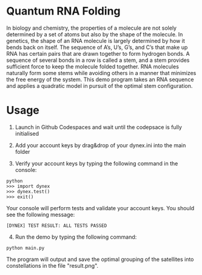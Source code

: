 # Quantum RNA Folding
In biology and chemistry, the properties of a molecule are not solely determined by a set of atoms but also by the shape of the molecule. In genetics, the shape of an RNA molecule is largely determined by how it bends back on itself. The sequence of A’s, U’s, G’s, and C’s that make up RNA has certain pairs that are drawn together to form hydrogen bonds. A sequence of several bonds in a row is called a stem, and a stem provides sufficient force to keep the molecule folded together. RNA molecules naturally form some stems while avoiding others in a manner that minimizes the free energy of the system. This demo program takes an RNA sequence and applies a quadratic model in pursuit of the optimal stem configuration.

# Usage

1. Launch in Github Codespaces and wait until the codepsace is fully initialised

2. Add your account keys by drag&drop of your dynex.ini into the main folder

3. Verify your account keys by typing the following command in the console:

```
python
>>> import dynex
>>> dynex.test()
>>> exit()
```

Your console will perform tests and validate your account keys. You should see the following message:

```
[DYNEX] TEST RESULT: ALL TESTS PASSED
```

4. Run the demo by typing the following command:

```
python main.py
```

The program will output and save the optimal grouping of the satellites into constellations in the file "result.png".


